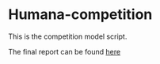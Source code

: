 # Humana-competition
This is the competition model script.

The final report can be found [here](./2022CaseCompetition_Yiru_Gong_20221016.pdf)
